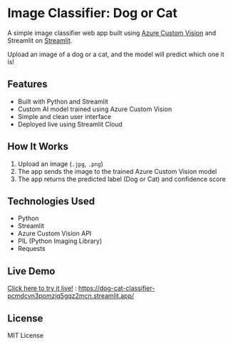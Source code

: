# Image Classifier: Dog or Cat

A simple image classifier web app built using [Azure Custom Vision]([url](https://azure.microsoft.com/en-us/services/cognitive-services/custom-vision-service/)) and Streamlit on [Streamlit]([url](https://streamlit.io/)).  

Upload an image of a dog or a cat, and the model will predict which one it is!

## Features
- Built with Python and Streamlit
- Custom AI model trained using Azure Custom Vision
- Simple and clean user interface
- Deployed live using Streamlit Cloud

## How It Works
1. Upload an image (`.jpg`, `.png`)
2. The app sends the image to the trained Azure Custom Vision model
3. The app returns the predicted label (Dog or Cat) and confidence score

## Technologies Used
- Python
- Streamlit
- Azure Custom Vision API
- PIL (Python Imaging Library)
- Requests

## Live Demo
[Click here to try it live!]([url](https://dog-cat-classifier-pcmdcvn3pomzjq5gqz2mcn.streamlit.app/)) : https://dog-cat-classifier-pcmdcvn3pomzjq5gqz2mcn.streamlit.app/

## License
MIT License
